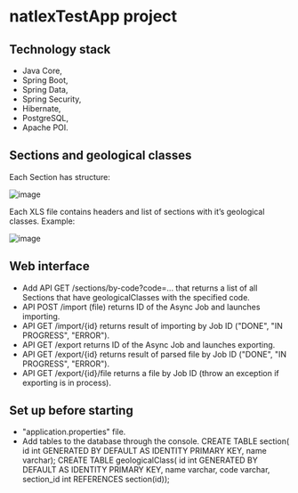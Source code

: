 # natlexTestApp project

## Technology stack

- Java Core,
- Spring Boot,
- Spring Data,
- Spring Security,
- Hibernate,
- PostgreSQL,
- Apache POI.

## Sections and geological classes

Each Section has structure:

![image](https://user-images.githubusercontent.com/119116584/224563576-bfab3764-65b1-480e-b7af-55ae9b0477c3.png)

Each XLS file contains headers and list of sections with it’s geological classes. Example:

![image](https://user-images.githubusercontent.com/119116584/224563622-452d4a2c-1c7d-4617-96d8-d7449fa4fd39.png)

## Web interface
- Add API GET /sections/by-code?code=... that returns a list of all Sections that have geologicalClasses with the specified code.
- API POST /import (file) returns ID of the Async Job and launches importing.
- API GET /import/{id} returns result of importing by Job ID ("DONE", "IN PROGRESS", "ERROR").
- API GET /export returns ID of the Async Job and launches exporting.
- API GET /export/{id} returns result of parsed file by Job ID ("DONE", "IN PROGRESS", "ERROR").
- API GET /export/{id}/file returns a file by Job ID (throw an exception if exporting is in process).

## Set up before starting

- "application.properties" file.
- Add tables to the database through the console.
CREATE TABLE section(
    id int GENERATED BY DEFAULT AS IDENTITY PRIMARY KEY,
    name varchar);
CREATE TABLE geologicalClass(
    id int GENERATED BY DEFAULT AS IDENTITY PRIMARY KEY,
    name varchar,
    code varchar,
    section_id int REFERENCES section(id));
